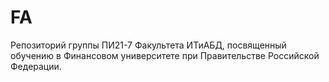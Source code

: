 # FA
Репозиторий группы ПИ21-7 Факультета ИТиАБД, посвященный обучению в Финансовом университете при Правительстве Российской Федерации.
